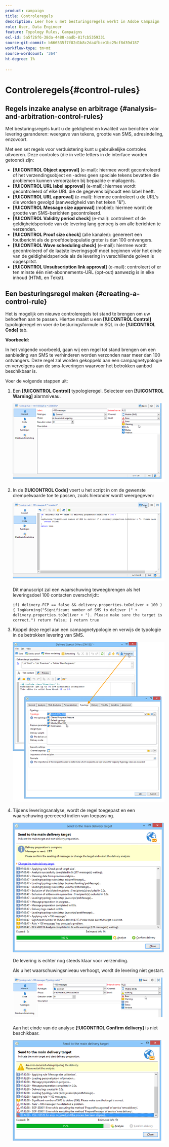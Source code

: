 ```yaml
---
product: campaign
title: Controleregels
description: Leer hoe u met besturingsregels werkt in Adobe Campaign
role: User, Data Engineer
feature: Typology Rules, Campaigns
exl-id: 5a5f26f6-38da-4488-aadb-81fcb5359331
source-git-commit: b666535f7f82d1b8c2da4fbce1bc25cf8d39d187
workflow-type: tm+mt
source-wordcount: '364'
ht-degree: 1%

---
```


# Controleregels{#control-rules}

## Regels inzake analyse en arbitrage {#analysis-and-arbitration-control-rules}

Met besturingsregels kunt u de geldigheid en kwaliteit van berichten vóór levering garanderen: weergave van tekens, grootte van SMS, adresindeling, enzovoort.

Met een set regels voor verduistering kunt u gebruikelijke controles uitvoeren. Deze controles (die in vette letters in de interface worden getoond) zijn:

* **[!UICONTROL Object approval]** (e-mail): hiermee wordt gecontroleerd of het verzendingsobject en -adres geen speciale tekens bevatten die problemen kunnen veroorzaken bij bepaalde e-mailagents.
* **[!UICONTROL URL label approval]** (e-mail): hiermee wordt gecontroleerd of elke URL die de gegevens bijhoudt een label heeft.
* **[!UICONTROL URL approval]** (e-mail): hiermee controleert u de URL&#39;s die worden gevolgd (aanwezigheid van het teken &quot;&amp;&quot;).
* **[!UICONTROL Message size approval]** (mobiel): hiermee wordt de grootte van SMS-berichten gecontroleerd.
* **[!UICONTROL Validity period check]** (e-mail): controleert of de geldigheidsperiode van de levering lang genoeg is om alle berichten te verzenden.
* **[!UICONTROL Proof size check]** (alle kanalen): genereert een foutbericht als de proefdoelpopulatie groter is dan 100 ontvangers.
* **[!UICONTROL Wave scheduling check]** (e-mail): hiermee wordt gecontroleerd of de laatste leveringsgolf moet beginnen vóór het einde van de geldigheidsperiode als de levering in verschillende golven is opgesplitst.
* **[!UICONTROL Unsubscription link approval]** (e-mail): controleert of er ten minste één niet-abonnements-URL (opt-out) aanwezig is in elke inhoud (HTML en Tekst).

## Een besturingsregel maken {#creating-a-control-rule}

Het is mogelijk om nieuwe controleregels tot stand te brengen om uw behoeften aan te passen. Hiertoe maakt u een **[!UICONTROL Control]** typologieregel en voer de besturingsformule in SQL in de **[!UICONTROL Code]** tab.

**Voorbeeld:**

In het volgende voorbeeld, gaan wij een regel tot stand brengen om een aanbieding van SMS te verhinderen worden verzonden naar meer dan 100 ontvangers. Deze regel zal worden gekoppeld aan een campagnetypologie en vervolgens aan de sms-leveringen waarvoor het betrokken aanbod beschikbaar is.

Voer de volgende stappen uit:

1. Een **[!UICONTROL Control]** typologieregel. Selecteer een **[!UICONTROL Warning]** alarmniveau.

   ![](assets/campaign_opt_create_control_01.png)

1. In de **[!UICONTROL Code]** voert u het script in om de gewenste drempelwaarde toe te passen, zoals hieronder wordt weergegeven:

   ![](assets/campaign_opt_create_control_02.png)

   Dit manuscript zal een waarschuwing teweegbrengen als het leveringsdoel 100 contacten overschrijdt:

   ```
   if( delivery.FCP == false && delivery.properties.toDeliver > 100 ) { logWarning("Significant number of SMS to deliver (" + delivery.properties.toDeliver + "). Please make sure the target is correct.") return false; } return true
   ```

1. Koppel deze regel aan een campagnetypologie en verwijs de typologie in de betrokken levering van SMS.

   ![](assets/campaign_opt_create_control_03.png)

1. Tijdens leveringsanalyse, wordt de regel toegepast en een waarschuwing gecreeerd indien van toepassing.

   ![](assets/campaign_opt_create_control_04.png)

   De levering is echter nog steeds klaar voor verzending.

   Als u het waarschuwingsniveau verhoogt, wordt de levering niet gestart.

   ![](assets/campaign_opt_create_control_05.png)

   Aan het einde van de analyse **[!UICONTROL Confirm delivery]** is niet beschikbaar.

   ![](assets/campaign_opt_create_control_06.png)

